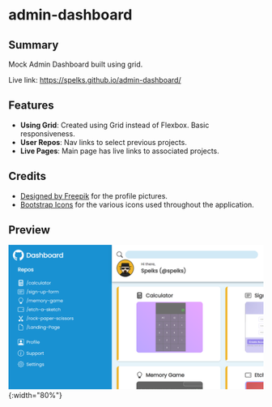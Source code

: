 # admin-dashboard

## Summary
Mock Admin Dashboard built using grid.

Live link: https://spelks.github.io/admin-dashboard/

## Features
- **Using Grid**: Created using Grid instead of Flexbox. Basic responsiveness.
- **User Repos**: Nav links to select previous projects.
- **Live Pages**: Main page has live links to associated projects.

## Credits
- [Designed by Freepik](http://www.freepik.com) for the profile pictures.
- [Bootstrap Icons](https://icons.getbootstrap.com/) for the various icons used throughout the application.

## Preview
![Admin Dashboard Preview](img/admin-page-preview.png){:width="80%"}
